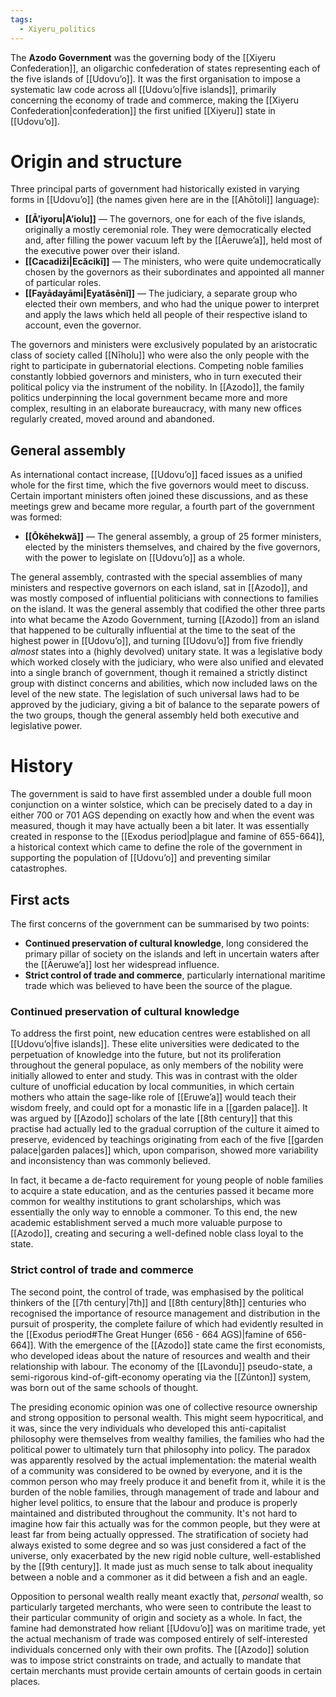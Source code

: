 ```yaml
---
tags:
  - Xiyeru_politics
---
```

The **Azodo Government** was the governing body of the [[Xiyeru Confederation]], an oligarchic confederation of states representing each of the five islands of [[Udovuʼo]]. It was the first organisation to impose a systematic law code across all [[Udovuʼo|five islands]], primarily concerning the economy of trade and commerce, making the [[Xiyeru Confederation|confederation]] the first unified [[Xiyeru]] state in [[Udovuʼo]].
# Origin and structure
Three principal parts of government had historically existed in varying forms in [[Udovuʼo]] (the names given here are in the [[Ahōtoli]] language):
- **[[Āʼiyoru|Aʼiolu]]** — The governors, one for each of the five islands, originally a mostly ceremonial role. They were democratically elected and, after filling the power vacuum left by the [[Āeruweʼa]], held most of the executive power over their island.
- **[[Cacadiži|Ecăcikĭ]]** — The ministers, who were quite undemocratically chosen by the governors as their subordinates and appointed all manner of particular roles.
- **[[Fayādayāmi|Eyatăsēnĭ]]** — The judiciary, a separate group who elected their own members, and who had the unique power to interpret and apply the laws which held all people of their respective island to account, even the governor.

The governors and ministers were exclusively populated by an aristocratic class of society called [[Nīholu]] who were also the only people with the right to participate in gubernatorial elections. Competing noble families constantly lobbied governors and ministers, who in turn executed their political policy via the instrument of the nobility. In [[Azodo]], the family politics underpinning the local government became more and more complex, resulting in an elaborate bureaucracy, with many new offices regularly created, moved around and abandoned.
## General assembly
As international contact increase, [[Udovuʼo]] faced issues as a unified whole for the first time, which the five governors would meet to discuss. Certain important ministers often joined these discussions, and as these meetings grew and became more regular, a fourth part of the government was formed:
- **[[Ōkēhekwă]]** — The general assembly, a group of 25 former ministers, elected by the ministers themselves, and chaired by the five governors, with the power to legislate on [[Udovuʼo]] as a whole.

The general assembly, contrasted with the special assemblies of many ministers and respective governors on each island, sat in [[Azodo]], and was mostly composed of influential politicians with connections to families on the island. It was the general assembly that codified the other three parts into what became the Azodo Government, turning [[Azodo]] from an island that happened to be culturally influential at the time to the seat of the highest power in [[Udovuʼo]], and turning [[Udovuʼo]] from five friendly *almost* states into a (highly devolved) unitary state. It was a legislative body which worked closely with the judiciary, who were also unified and elevated into a single branch of government, though it remained a strictly distinct group with distinct concerns and abilities, which now included laws on the level of the new state. The legislation of such universal laws had to be approved by the judiciary, giving a bit of balance to the separate powers of the two groups, though the general assembly held both executive and legislative power.
# History
The government is said to have first assembled under a double full moon conjunction on a winter solstice, which can be precisely dated to a day in either 700 or 701 AGS depending on exactly how and when the event was measured, though it may have actually been a bit later. It was essentially created in response to the [[Exodus period|plague and famine of 655-664]], a historical context which came to define the role of the government in supporting the population of [[Udovuʼo]] and preventing similar catastrophes.
## First acts
The first concerns of the government can be summarised by two points:
- **Continued preservation of cultural knowledge**, long considered the primary pillar of society on the islands and left in uncertain waters after the [[Āeruweʼa]] lost her widespread influence.
- **Strict control of trade and commerce**, particularly international maritime trade which was believed to have been the source of the plague.
### Continued preservation of cultural knowledge
To address the first point, new education centres were established on all [[Udovuʼo|five islands]]. These elite universities were dedicated to the perpetuation of knowledge into the future, but not its proliferation throughout the general populace, as only members of the nobility were initially allowed to enter and study. This was in contrast with the older culture of unofficial education by local communities, in which certain mothers who attain the sage-like role of [[Eruweʼa]] would teach their wisdom freely, and could opt for a monastic life in a [[garden palace]]. It was argued by [[Azodo]] scholars of the late [[8th century]] that this practise had actually led to the gradual corruption of the culture it aimed to preserve, evidenced by teachings originating from each of the five [[garden palace|garden palaces]] which, upon comparison, showed more variability and inconsistency than was commonly believed.

In fact, it became a de-facto requirement for young people of noble families to acquire a state education, and as the centuries passed it became more common for wealthy institutions to grant scholarships, which was essentially the only way to ennoble a commoner. To this end, the new academic establishment served a much more valuable purpose to [[Azodo]], creating and securing a well-defined noble class loyal to the state.
### Strict control of trade and commerce
The second point, the control of trade, was emphasised by the political thinkers of the [[7th century|7th]] and [[8th century|8th]] centuries who recognised the importance of resource management and distribution in the pursuit of prosperity, the complete failure of which had evidently resulted in the [[Exodus period#The Great Hunger (656 - 664 AGS)|famine of 656-664]]. With the emergence of the [[Azodo]] state came the first economists, who developed ideas about the nature of resources and wealth and their relationship with labour. The economy of the [[Lavondu]] pseudo-state, a semi-rigorous kind-of-gift-economy operating via the [[Zúnton]] system, was born out of the same schools of thought.

The presiding economic opinion was one of collective resource ownership and strong opposition to personal wealth. This might seem hypocritical, and it was, since the very individuals who developed this anti-capitalist philosophy were themselves from wealthy families, the families who had the political power to ultimately turn that philosophy into policy. The paradox was apparently resolved by the actual implementation: the material wealth of a community was considered to be owned by everyone, and it is the common person who may freely produce it and benefit from it, while it is the burden of the noble families, through management of trade and labour and higher level politics, to ensure that the labour and produce is properly maintained and distributed throughout the community. It's not hard to imagine how fair this actually was for the common people, but they were at least far from being actually oppressed. The stratification of society had always existed to some degree and so was just considered a fact of the universe, only exacerbated by the new rigid noble culture, well-established by the [[9th century]]. It made just as much sense to talk about inequality between a noble and a commoner as it did between a fish and an eagle.

Opposition to personal wealth really meant exactly that, *personal* wealth, so particularly targeted merchants, who were seen to contribute the least to their particular community of origin and society as a whole. In fact, the famine had demonstrated how reliant [[Udovuʼo]] was on maritime trade, yet the actual mechanism of trade was composed entirely of self-interested individuals concerned only with their own profits. The [[Azodo]] solution was to impose strict constraints on trade, and actually to mandate that certain merchants must provide certain amounts of certain goods in certain places.
